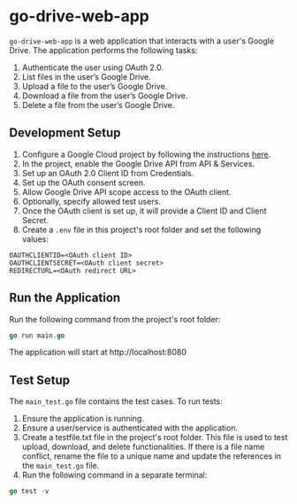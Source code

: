 # go-drive-web-app

`go-drive-web-app` is a web application that interacts with a user's Google Drive. The application performs the following tasks:

1. Authenticate the user using OAuth 2.0.
2. List files in the user’s Google Drive.
3. Upload a file to the user’s Google Drive.
4. Download a file from the user’s Google Drive.
5. Delete a file from the user’s Google Drive.

## Development Setup

1. Configure a Google Cloud project by following the instructions [here](https://cloud.google.com/resource-manager/docs/creating-managing-projects#creating_a_project).
2. In the project, enable the Google Drive API from API & Services.
3. Set up an OAuth 2.0 Client ID from Credentials.
4. Set up the OAuth consent screen.
5. Allow Google Drive API scope access to the OAuth client.
6. Optionally, specify allowed test users.
7. Once the OAuth client is set up, it will provide a Client ID and Client Secret.
8. Create a `.env` file in this project's root folder and set the following values:

```text
OAUTHCLIENTID=<OAuth client ID>
OAUTHCLIENTSECRET=<OAuth client secret>
REDIRECTURL=<OAuth redirect URL>
```

## Run the Application

Run the following command from the project's root folder:

```go
go run main.go
```
The application will start at  http://localhost:8080

## Test Setup
The `main_test.go` file contains the test cases. To run tests:
1. Ensure the application is running.
2. Ensure a user/service is authenticated with the application.
3. Create a testfile.txt file in the project's root folder. This file is used to test upload, download, and delete functionalities. If there is a file name conflict, rename the file to a unique name and update the references in the `main_test.go` file.
4. Run the following command in a separate terminal:
```go
go test -v
```

